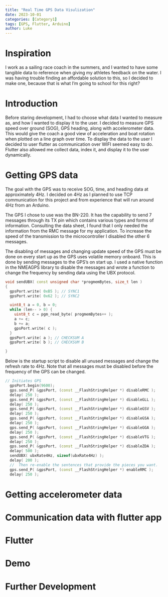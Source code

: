 ```yaml
---
title: "Real Time GPS Data Visulization"
date: 2023-10-01
categories: [Category1]
tags: [GPS, Flutter, Arduino]
author: Luke
---
```


# Inspiration

I work as a sailing race coach in the summers, and I wanted to have some tangible data to reference when giving my athletes feedback on the water. I was having trouble finding an affordable solution to this, so I decided to make one, because that is what I’m going to school for this right?

# Introduction

Before staring development, I had to choose what data I wanted to measure as, and how I wanted to display it to the user. I decided to measure GPS speed over ground (SOG), GPS heading, along with accelerometer data. This would give the coach a good view of acceleration and boat rotation when plotted on a line graph over time. To display the data to the user I decided to user flutter as communication over WIFI seemed easy to do. Flutter also allowed me collect data, index it, and display it to the user dynamically.

# Getting GPS data

The goal with the GPS was to receive SOG, time, and heading data at approximately 4Hz. I decided on 4Hz as I planned to use TCP communication for this project and from experience that will run around 4Hz from an Arduino.

The GPS I chose to use was the BN-220. It has the capability to send 7 messages through its TX pin which contains various types and forms of information. Consulting the data sheet, I found that I only needed the information from the RMC message for my application. To increase the speed of the transmission to the microcontroller I disabled the other 6 messages.

The disabling of messages and changing update speed of the GPS must be done on every start up as the GPS uses volatile memory onboard. This is done by sending messages to the GPS’s on start up. I used a native function in the NMEAGPS library to disable the messages and wrote a function to change the frequency by sending data using the UBX protocol.

```c++
void sendUBX( const unsigned char *progmemBytes, size_t len )
{
  gpsPort.write( 0xB5 ); // SYNC1
  gpsPort.write( 0x62 ); // SYNC2

  uint8_t a = 0, b = 0;
  while (len-- > 0) {
    uint8_t c = pgm_read_byte( progmemBytes++ );
    a += c;
    b += a;
    gpsPort.write( c );
  }
  gpsPort.write( a ); // CHECKSUM A
  gpsPort.write( b ); // CHECKSUM B

}
```

Below is the startup script to disable all unused messages and change the refresh rate to 4Hz. Note that all messages must be disabled before the frequency of the GPS can be changed.

```c++
// Initiates GPS
  gpsPort.begin(9600);
  gps.send_P( &gpsPort, (const __FlashStringHelper *) disableRMC );
  delay( 250 );
  gps.send_P( &gpsPort, (const __FlashStringHelper *) disableGLL );
  delay( 250 );
  gps.send_P( &gpsPort, (const __FlashStringHelper *) disableGSV );
  delay( 250 );
  gps.send_P( &gpsPort, (const __FlashStringHelper *) disableGSA );
  delay( 250 );
  gps.send_P( &gpsPort, (const __FlashStringHelper *) disableGGA );
  delay( 250 );
  gps.send_P( &gpsPort, (const __FlashStringHelper *) disableVTG );
  delay( 250 );
  gps.send_P( &gpsPort, (const __FlashStringHelper *) disableZDA );
  delay( 500 );
  sendUBX( ubxRate4Hz, sizeof(ubxRate4Hz) );
  delay( 200 );
  //  Then re-enable the sentences that provide the pieces you want.
  gps.send_P( &gpsPort, (const __FlashStringHelper *) enableRMC );
  delay( 250 );

```

# Getting accelerometer data

# Communication data with flutter app

# Flutter

# Demo

# Further Development
